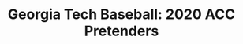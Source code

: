 ---
layout: post
title: "Georgia Tech Baseball: 2020 ACC Pretenders"
description: "We talked about who’s hot yesterday — now let’s talk a..."
permalink: https://www.fromtherumbleseat.com/2020/2/11/21132409/georgia-tech-baseball-2020-acc-pretenders-cws-omaha-danny-hall-clemson-virginia-vatech-pitt-boston
---